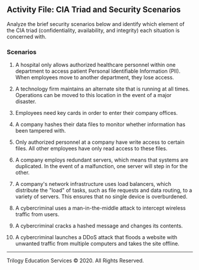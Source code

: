 ## Activity File: CIA Triad and Security Scenarios

Analyze the brief security scenarios below and identify which element of the CIA triad (confidentiality, availability, and integrity) each situation is concerned with. 

### Scenarios

1. A hospital only allows authorized healthcare personnel within one department to access patient Personal Identifiable Information (PII). When employees move to another department, they lose access.


2. A technology firm maintains an alternate site that is running at all times. Operations can be moved to this location in the event of a major disaster.

  

3. Employees need key cards in order to enter their company offices.

  

4. A company hashes their data files to monitor whether information has been tampered with. 

  

5. Only authorized personnel at a company have write access to certain files. All other employees have only read access to these files. 

   

6. A company employs redundant servers, which means that systems are duplicated. In the event of a malfunction, one server will step in for the other.

  

7. A company's network infrastructure uses load balancers, which distribute the "load" of tasks, such as file requests and data routing, to a variety of servers. This ensures that no single device is overburdened.

  

8. A cybercriminal uses a man-in-the-middle attack to intercept wireless traffic from users. 

  

9. A cybercriminal cracks a hashed message and changes its contents. 

  

10. A cybercriminal launches a DDoS attack that floods a website with unwanted traffic from multiple computers and takes the site offline. 

---  

Trilogy Education Services © 2020. All Rights Reserved.
